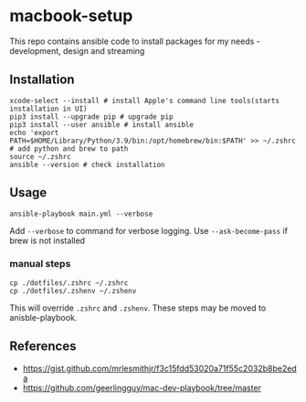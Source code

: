# macbook-setup

This repo contains ansible code to install packages for my needs - development, design and streaming

## Installation
 
```shell
xcode-select --install # install Apple's command line tools(starts installation in UI)
pip3 install --upgrade pip # upgrade pip
pip3 install --user ansible # install ansible
echo 'export PATH=$HOME/Library/Python/3.9/bin:/opt/homebrew/bin:$PATH' >> ~/.zshrc # add python and brew to path
source ~/.zshrc
ansible --version # check installation
```

## Usage
```
ansible-playbook main.yml --verbose
```
Add `--verbose` to command for verbose logging. Use `--ask-become-pass` if brew is not installed

<!-- To review the logs, use `log stream` to read the stream of events happening on the machine. -->

### manual steps

```
cp ./dotfiles/.zshrc ~/.zshrc
cp ./dotfiles/.zshenv ~/.zshenv

```
This will override `.zshrc` and `.zshenv`.  These steps may be moved to anisble-playbook.

## References
- https://gist.github.com/mrlesmithjr/f3c15fdd53020a71f55c2032b8be2eda
- https://github.com/geerlingguy/mac-dev-playbook/tree/master 
